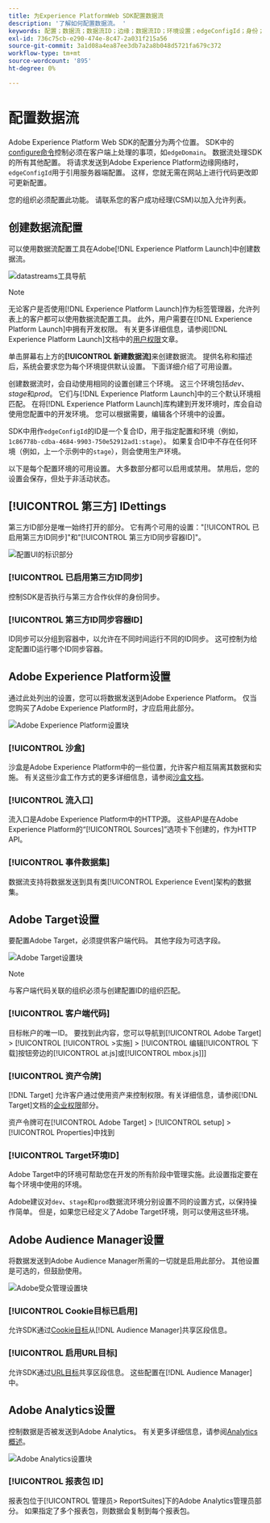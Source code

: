 ```yaml
---
title: 为Experience PlatformWeb SDK配置数据流
description: '了解如何配置数据流。 '
keywords: 配置；数据流；数据流ID；边缘；数据流ID；环境设置；edgeConfigId；身份；启用ID同步的容器ID；沙盒；流入口；事件数据集；目标；客户端代码；资产令牌；目标环境ID;Cookie目标；URL目标；Analytics设置阻止报表包ID;
exl-id: 736c75cb-e290-474e-8c47-2a031f215a56
source-git-commit: 3a1d08a4ea87ee3db7a2a8b048d5721fa679c372
workflow-type: tm+mt
source-wordcount: '895'
ht-degree: 0%

---
```



# 配置数据流

Adobe Experience Platform Web SDK的配置分为两个位置。 SDK中的[configure命令](configuring-the-sdk.md)控制必须在客户端上处理的事项，如`edgeDomain`。 数据流处理SDK的所有其他配置。 将请求发送到Adobe Experience Platform边缘网络时， `edgeConfigId`用于引用服务器端配置。 这样，您就无需在网站上进行代码更改即可更新配置。

您的组织必须配置此功能。 请联系您的客户成功经理(CSM)以加入允许列表。

## 创建数据流配置

可以使用数据流配置工具在Adobe[!DNL Experience Platform Launch]中创建数据流。

![datastreams工具导航](../images/datastreams/config.png)

>[!NOTE]
>
>无论客户是否使用[!DNL Experience Platform Launch]作为标签管理器，允许列表上的客户都可以使用数据流配置工具。 此外，用户需要在[!DNL Experience Platform Launch]中拥有开发权限。 有关更多详细信息，请参阅[!DNL Experience Platform Launch]文档中的[用户权限](../../tags/ui/administration/user-permissions.md)文章。

单击屏幕右上方的&#x200B;**[!UICONTROL 新建数据流]**&#x200B;来创建数据流。 提供名称和描述后，系统会要求您为每个环境提供默认设置。 下面详细介绍了可用设置。

创建数据流时，会自动使用相同的设置创建三个环境。 这三个环境包括&#x200B;*dev*、*stage*&#x200B;和&#x200B;*prod*。 它们与[!DNL Experience Platform Launch]中的三个默认环境相匹配。 在将[!DNL Experience Platform Launch]库构建到开发环境时，库会自动使用您配置中的开发环境。 您可以根据需要，编辑各个环境中的设置。

SDK中用作`edgeConfigId`的ID是一个复合ID，用于指定配置和环境（例如，`1c86778b-cdba-4684-9903-750e52912ad1:stage`）。 如果复合ID中不存在任何环境（例如，上一个示例中的`stage`），则会使用生产环境。

以下是每个配置环境的可用设置。 大多数部分都可以启用或禁用。 禁用后，您的设置会保存，但处于非活动状态。

## [!UICONTROL 第三方] IDettings

第三方ID部分是唯一始终打开的部分。 它有两个可用的设置：&quot;[!UICONTROL 已启用第三方ID同步]&quot;和&quot;[!UICONTROL 第三方ID同步容器ID]&quot;。

![配置UI的标识部分](../images/datastreams/edge_configuration_identity.png)

### [!UICONTROL 已启用第三方ID同步]

控制SDK是否执行与第三方合作伙伴的身份同步。

### [!UICONTROL 第三方ID同步容器ID]

ID同步可以分组到容器中，以允许在不同时间运行不同的ID同步。 这可控制为给定配置ID运行哪个ID同步容器。

## Adobe Experience Platform设置

通过此处列出的设置，您可以将数据发送到Adobe Experience Platform。 仅当您购买了Adobe Experience Platform时，才应启用此部分。

![Adobe Experience Platform设置块](../images/datastreams/edge_configuration_aep.png)

### [!UICONTROL 沙盒]

沙盒是Adobe Experience Platform中的一些位置，允许客户相互隔离其数据和实施。 有关这些沙盒工作方式的更多详细信息，请参阅[沙盒文档](../../sandboxes/home.md)。

### [!UICONTROL 流入口]

流入口是Adobe Experience Platform中的HTTP源。 这些API是在Adobe Experience Platform的“[!UICONTROL Sources]”选项卡下创建的，作为HTTP API。

### [!UICONTROL 事件数据集]

数据流支持将数据发送到具有类[!UICONTROL Experience Event]架构的数据集。

## Adobe Target设置

要配置Adobe Target，必须提供客户端代码。 其他字段为可选字段。

![Adobe Target设置块](../images/datastreams/edge_configuration_target.png)

>[!NOTE]
>
>与客户端代码关联的组织必须与创建配置ID的组织匹配。

### [!UICONTROL 客户端代码]

目标帐户的唯一ID。 要找到此内容，您可以导航到[!UICONTROL Adobe Target] > [!UICONTROL [!UICONTROL >实施] > [!UICONTROL 编辑[!UICONTROL 下载]按钮旁边的[!UICONTROL at.js]或[!UICONTROL mbox.js]]]

### [!UICONTROL 资产令牌]

[!DNL Target] 允许客户通过使用资产来控制权限。有关详细信息，请参阅[!DNL Target]文档的[企业权限](https://experienceleague.adobe.com/docs/target/using/administer/manage-users/enterprise/properties-overview.html)部分。

资产令牌可在[!UICONTROL Adobe Target] > [!UICONTROL setup] > [!UICONTROL Properties]中找到

### [!UICONTROL Target环境ID]

[](https://experienceleague.adobe.com/docs/target/using/administer/hosts.html) Adobe Target中的环境可帮助您在开发的所有阶段中管理实施。此设置指定要在每个环境中使用的环境。

Adobe建议对`dev`、`stage`和`prod`数据流环境分别设置不同的设置方式，以保持操作简单。 但是，如果您已经定义了Adobe Target环境，则可以使用这些环境。

## Adobe Audience Manager设置

将数据发送到Adobe Audience Manager所需的一切就是启用此部分。 其他设置是可选的，但鼓励使用。

![Adobe受众管理设置块](../images/datastreams/edge_configuration_aam.png)

### [!UICONTROL Cookie目标已启用]

允许SDK通过[Cookie目标](https://experienceleague.adobe.com/docs/audience-manager/user-guide/features/destinations/custom-destinations/create-cookie-destination.html)从[!DNL Audience Manager]共享区段信息。

### [!UICONTROL 启用URL目标]

允许SDK通过[URL目标](https://experienceleague.adobe.com/docs/audience-manager/user-guide/features/destinations/custom-destinations/create-url-destination.html)共享区段信息。 这些配置在[!DNL Audience Manager]中。

## Adobe Analytics设置

控制数据是否被发送到Adobe Analytics。 有关更多详细信息，请参阅[Analytics概述](../data-collection/adobe-analytics/analytics-overview.md)。

![Adobe Analytics设置块](../images/datastreams/edge_configuration_aa.png)

### [!UICONTROL 报表包 ID]

报表包位于[!UICONTROL 管理员> ReportSuites]下的Adobe Analytics管理员部分。 如果指定了多个报表包，则数据会复制到每个报表包。
